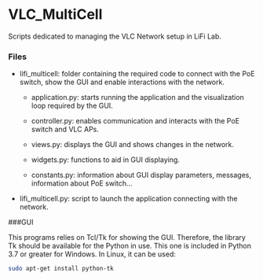 # VLC_MultiCell
 Scripts dedicated to managing the VLC Network setup in LiFi Lab.

### Files

* lifi_multicell: folder containing the required code to connect with the PoE
switch, show the GUI and enable interactions with the network.

    * application.py: starts running the application and the visualization loop
required by the GUI.

    * controller.py: enables communication and interacts with the PoE switch
and VLC APs.

    * views.py: displays the GUI and shows changes in the network.

    * widgets.py: functions to aid in GUI displaying.

    * constants.py: information about GUI display parameters, messages, information
about PoE switch...

* lifi_multicell.py: script to launch the application connecting with the network.

###GUI

This programs relies on Tcl/Tk for showing the GUI. Therefore, the library Tk
should be available for the Python in use. This one is included in Python 3.7 
or greater for Windows. In Linux, it can be used:

```bash
sudo apt-get install python-tk
```
